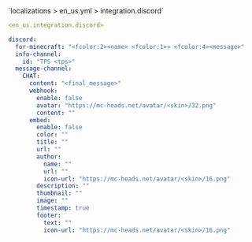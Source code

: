 <!--@include: @/parts/module/integration/discord.md#title-->
<!--@include: @/parts/words.md#path--> `localizations > en_us.yml > integration.discord`

<!--@include: @/parts/module/integration/discord.md#explanation-->

<!--@include: @/parts/words.md#edit-->
```yaml
<en_us.integration.discord>
```

<!--@include: @/parts/words.md#default-->
```yaml
discord:
  for-minecraft: "<fcolor:2><name> <fcolor:1>» <fcolor:4><message>"
  info-channel:
    id: "TPS <tps>"
  message-channel:
    CHAT:
      content: "<final_message>"
      webhook:
        enable: false
        avatar: "https://mc-heads.net/avatar/<skin>/32.png"
        content: ""
      embed:
        enable: false
        color: ""
        title: ""
        url: ""
        author:
          name: ""
          url: ""
          icon-url: "https://mc-heads.net/avatar/<skin>/16.png"
        description: ""
        thumbnail: ""
        image: ""
        timestamp: true
        footer:
          text: ""
          icon-url: "https://mc-heads.net/avatar/<skin>/16.png"
```

<!--@include: @/parts/module/integration/discord.md#parameters-->
<!--@include: @/parts/module/integration/discord.md#localization-->
